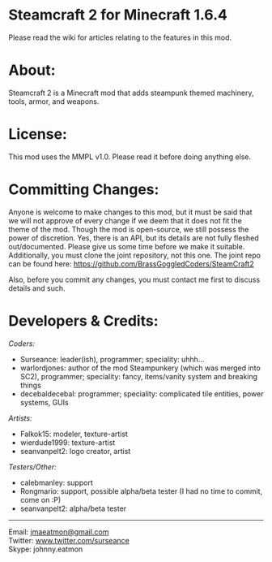Steamcraft 2 for Minecraft 1.6.4
================================
Please read the wiki for articles relating to the features in this mod.

About:
======
Steamcraft 2 is a Minecraft mod that adds steampunk themed machinery, tools, armor, and weapons. 

License:
========
This mod uses the MMPL v1.0. Please read it before doing anything else.

Committing Changes:
===================
Anyone is welcome to make changes to this mod, but it must be said that we will not approve of 
every change if we deem that it does not fit the theme of the mod. Though the mod is open-source,
we still possess the power of discretion. Yes, there is an API, but its details are not fully
fleshed out/documented. Please give us some time before we make it suitable. Additionally, you must clone
the joint repository, not this one. The joint repo can be found here: <https://github.com/BrassGoggledCoders/SteamCraft2>

Also, before you commit any changes, you must contact me first to discuss details and such.

Developers & Credits:
=====================
_Coders:_
* Surseance: leader(ish), programmer; speciality: uhhh...
* warlordjones: author of the mod Steampunkery (which was merged into SC2), programmer; speciality: fancy, items/vanity system and breaking things
* decebaldecebal: programmer; speciality: complicated tile entities, power systems, GUIs

_Artists:_
* Falkok15: modeler, texture-artist
* wierdude1999: texture-artist
* seanvanpelt2: logo creator, artist

_Testers/Other:_
* calebmanley: support
* Rongmario: support, possible alpha/beta tester (I had no time to commit, come on :P)
* seanvanpelt2: alpha/beta tester

***

Email: jmaeatmon@gmail.com <br/>
Twitter: www.twitter.com/surseance <br/>
Skype: johnny.eatmon <br/>
